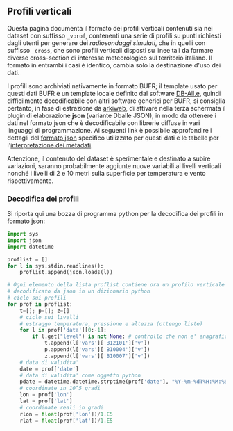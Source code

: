 ## Profili verticali

Questa pagina documenta il formato dei profili verticali contenuti sia
nei dataset con suffisso `_vprof`, contenenti una serie di profili su
punti richiesti dagli utenti per generare dei *radiosondaggi
simulati*, che in quelli con suffisso `_cross`, che sono profili
verticali disposti su linee tali da formare diverse cross-section di
interesse meteorologico sul territorio italiano. Il formato in
entrambi i casi è identico, cambia solo la destinazione d'uso dei
dati.

I profili sono archiviati nativamente in formato BUFR; il template
usato per questi dati BUFR è un template locale definito dal software
[DB-All.e](https://github.com/ARPA-SIMC/dballe), quindi difficilmente
decodificabile con altri software generici per BUFR, si consiglia
pertanto, in fase di estrazione da [arkiweb](arkiweb.md), di attivare
nella terza schermata il plugin di elaborazione **json** (variante
Dballe JSON), in modo da ottenere i dati nel formato json che è
decodificabile con librerie diffuse in vari linguaggi di
programmazione. Ai seguenti link è possibile approfondire i dettagli
del [formato
json](https://doc.rmap.cc/rmap_rfc/rfc.html#json)
specifico utilizzato per questi dati e le tabelle per
l'[interpretazione dei
metadati](https://doc.rmap.cc/rmap_rfc/rfc.html#data-model-dati-e-metadati).

Attenzione, il contenuto del dataset è sperimentale e destinato a
subire variazioni, saranno probabilmente aggiunte nuove variabili ai
livelli verticali nonché i livelli di 2 e 10 metri sulla superficie
per temperatura e vento rispettivamente.

### Decodifica dei profili

Si riporta qui una bozza di programma python per la decodifica dei
profili in formato json:

```python
import sys
import json
import datetime

proflist = []
for l in sys.stdin.readlines():
    proflist.append(json.loads(l))

# Ogni elemento della lista proflist contiene ora un profilo verticale
# decodificato da json in un dizionario python
# ciclo sui profili
for prof in proflist:
    t=[]; p=[]; z=[]
    # ciclo sui livelli
    # estraggo temperatura, pressione e altezza (ottengo liste)
    for l in prof['data'][0:-1]:
        if l.get("level") is not None: # controllo che non e' anagrafica
            t.append(l['vars']['B12101']['v'])
            p.append(l['vars']['B10004']['v'])
            z.append(l['vars']['B10007']['v'])
    # data di validita'
    date = prof['date']
    # data di validita' come oggetto python
    pdate = datetime.datetime.strptime(prof['date'], "%Y-%m-%dT%H:%M:%SZ")
    # coordinate in 10^5 gradi
    lon = prof['lon']
    lat = prof['lat']
    # coordinate reali in gradi
    rlon = float(prof['lon'])/1.E5
    rlat = float(prof['lat'])/1.E5
```

